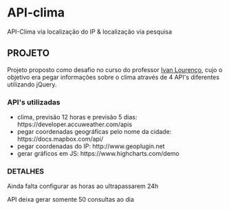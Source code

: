 # API-clima
API-Clima via localização do IP &amp; localização via pesquisa

## PROJETO
Projeto proposto como desafio no curso do professor <a href="https://www.udemy.com/user/ivan-lourenco-gomes/">Ivan Lourenço</a>, cujo o objetivo era pegar informações sobre o clima através de
4 API's diferentes utilizando jQuery. 

### API's utilizadas
<ul>
<li>clima, previsão 12 horas e previsão 5 dias: https://developer.accuweather.com/apis</li>
<li>pegar coordenadas geográficas pelo nome da cidade: https://docs.mapbox.com/api/</li>
<li>pegar coordenadas do IP: http://www.geoplugin.net</li>
<li>gerar gráficos em JS: https://www.highcharts.com/demo</li>
</ul>

### DETALHES
<p>Ainda falta configurar as horas ao ultrapassarem 24h</p>
<p>API deixa gerar somente 50 consultas ao dia</p>
